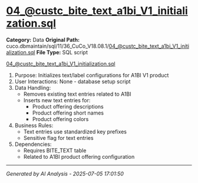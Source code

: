 # 04_@custc_bite_text_a1bi_V1_initialization.sql

**Category:** Data
**Original Path:** cuco.dbmaintain/sql/11/36_CuCo_V18.08.1/04_@custc_bite_text_a1bi_V1_initialization.sql
**File Type:** SQL script

04_@custc_bite_text_a1bi_V1_initialization.sql
1. Purpose: Initializes text/label configurations for A1BI V1 product
2. User Interactions: None - database setup script
3. Data Handling:
   - Removes existing text entries related to A1BI
   - Inserts new text entries for:
     - Product offering descriptions
     - Product offering short names
     - Product offering colors
4. Business Rules:
   - Text entries use standardized key prefixes
   - Sensitive flag for text entries
5. Dependencies:
   - Requires BITE_TEXT table
   - Related to A1BI product offering configuration

---
*Generated by AI Analysis - 2025-07-05 17:01:50*
